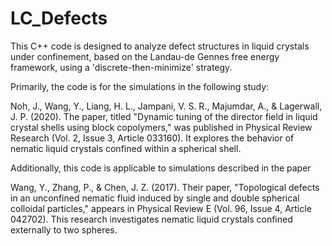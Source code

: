 # LC_Defects

This C++ code is designed to analyze defect structures in liquid crystals under confinement, based on the Landau-de Gennes free energy framework, using a 'discrete-then-minimize' strategy.

Primarily, the code is for the simulations in the following study:

Noh, J., Wang, Y., Liang, H. L., Jampani, V. S. R., Majumdar, A., & Lagerwall, J. P. (2020). The paper, titled "Dynamic tuning of the director field in liquid crystal shells using block copolymers," was published in Physical Review Research (Vol. 2, Issue 3, Article 033160). It explores the behavior of nematic liquid crystals confined within a spherical shell.

Additionally, this code is applicable to simulations described in the paper

Wang, Y., Zhang, P., & Chen, J. Z. (2017). Their paper, "Topological defects in an unconfined nematic fluid induced by single and double spherical colloidal particles," appears in Physical Review E (Vol. 96, Issue 4, Article 042702). This research investigates nematic liquid crystals confined externally to two spheres.




